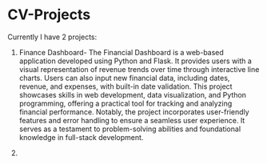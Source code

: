 # CV-Projects

Currently I have 2 projects: 
  
  1) Finance Dashboard- The Financial Dashboard is a web-based application developed using Python and Flask. It provides users with a visual representation of revenue trends over time through interactive line charts. Users can also input new financial data, including dates, revenue, and expenses, with built-in date validation. This project showcases skills in web development, data visualization, and Python programming, offering a practical tool for tracking and analyzing financial performance. Notably, the project incorporates user-friendly features and error handling to ensure a seamless user experience. It serves as a testament to problem-solving abilities and foundational knowledge in full-stack development.



  2) 

